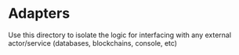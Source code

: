# Adapters

Use this directory to isolate the logic for interfacing with any external actor/service (databases, blockchains, console, etc)

